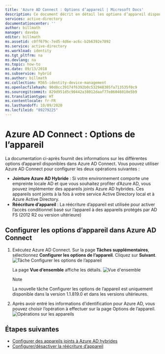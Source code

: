 ```yaml
---
title: 'Azure AD Connect : Options d’appareil | Microsoft Docs'
description: Ce document décrit en détail les options d’appareil disponibles dans Azure AD Connect
services: active-directory
documentationcenter: ''
author: billmath
manager: daveba
editor: billmath
ms.assetid: c0ff679c-7ed5-4d6e-ac6c-b2b6392e7892
ms.service: active-directory
ms.workload: identity
ms.tgt_pltfrm: na
ms.devlang: na
ms.topic: how-to
ms.date: 09/13/2018
ms.subservice: hybrid
ms.author: billmath
ms.collection: M365-identity-device-management
ms.openlocfilehash: 90d8cc39174f6392b0c532948305fa713535f0c9
ms.sourcegitcommit: 829d951d5c90442a38012daaf77e86046018e5b9
ms.translationtype: HT
ms.contentlocale: fr-FR
ms.lasthandoff: 10/09/2020
ms.locfileid: "89279225"
---
```

# <a name="azure-ad-connect-device-options"></a>Azure AD Connect : Options de l’appareil

La documentation ci-après fournit des informations sur les différentes options d’appareil disponibles dans Azure AD Connect. Vous pouvez utiliser Azure AD Connect pour configurer les deux opérations suivantes : 
* **Jointure Azure AD Hybride** : Si votre environnement comporte une empreinte locale AD et que vous souhaitez profiter d’Azure AD, vous pouvez implémenter des appareils joints Azure AD hybrides. Ces appareils sont joints à la fois à votre service Active Directory local et à Azure Active Directory.
* **Réécriture d’appareil** : La réécriture d’appareil est utilisée pour activer l’accès conditionnel basé sur l’appareil à des appareils protégés par AD FS (2012 R2 ou version ultérieure)

## <a name="configure-device-options-in-azure-ad-connect"></a>Configurer les options d’appareil dans Azure AD Connect

1.  Exécutez Azure AD Connect. Sur la page **Tâches supplémentaires**, sélectionnez **Configurer les options de l’appareil**.  Cliquez sur **Suivant**.
    ![Tâche Configurer les options de l’appareil](./media/how-to-connect-device-options/deviceoptions.png) 

    La page **Vue d’ensemble** affiche les détails.
    ![Vue d'ensemble](./media/how-to-connect-device-options/deviceoverview.png)

    >[!NOTE]
    > La nouvelle tâche Configurer les options de l’appareil est uniquement disponible dans la version 1.1.819.0 et dans les versions ultérieures.

2.  Après avoir entré les informations d’identification pour Azure AD, vous pouvez choisir l’opération à effectuer sur la page Options de l’appareil.
    ![Opérations sur les appareils](./media/how-to-connect-device-options/deviceoptionsselection.png)

## <a name="next-steps"></a>Étapes suivantes

* [Configurer des appareils joints à Azure AD hybrides](../devices/hybrid-azuread-join-plan.md)
* [Configurer/désactiver la réécriture d’appareil](how-to-connect-device-writeback.md)
